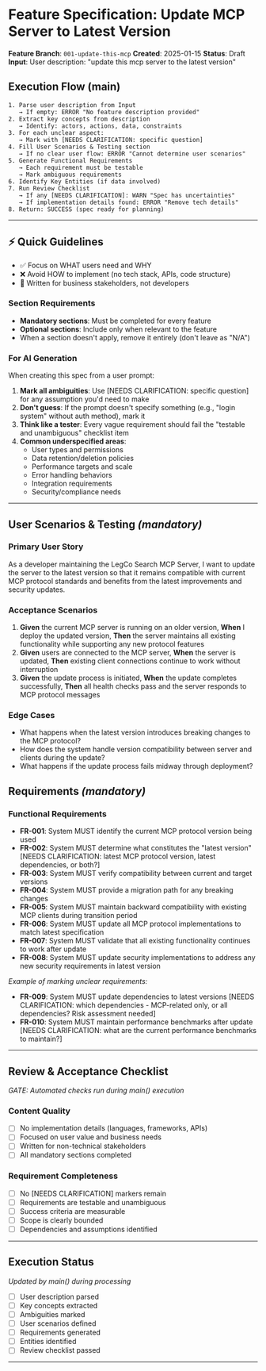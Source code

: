 # Feature Specification: Update MCP Server to Latest Version

**Feature Branch**: `001-update-this-mcp`
**Created**: 2025-01-15
**Status**: Draft
**Input**: User description: "update this mcp server to the latest version"

## Execution Flow (main)
```
1. Parse user description from Input
   → If empty: ERROR "No feature description provided"
2. Extract key concepts from description
   → Identify: actors, actions, data, constraints
3. For each unclear aspect:
   → Mark with [NEEDS CLARIFICATION: specific question]
4. Fill User Scenarios & Testing section
   → If no clear user flow: ERROR "Cannot determine user scenarios"
5. Generate Functional Requirements
   → Each requirement must be testable
   → Mark ambiguous requirements
6. Identify Key Entities (if data involved)
7. Run Review Checklist
   → If any [NEEDS CLARIFICATION]: WARN "Spec has uncertainties"
   → If implementation details found: ERROR "Remove tech details"
8. Return: SUCCESS (spec ready for planning)
```

---

## ⚡ Quick Guidelines
- ✅ Focus on WHAT users need and WHY
- ❌ Avoid HOW to implement (no tech stack, APIs, code structure)
- 👥 Written for business stakeholders, not developers

### Section Requirements
- **Mandatory sections**: Must be completed for every feature
- **Optional sections**: Include only when relevant to the feature
- When a section doesn't apply, remove it entirely (don't leave as "N/A")

### For AI Generation
When creating this spec from a user prompt:
1. **Mark all ambiguities**: Use [NEEDS CLARIFICATION: specific question] for any assumption you'd need to make
2. **Don't guess**: If the prompt doesn't specify something (e.g., "login system" without auth method), mark it
3. **Think like a tester**: Every vague requirement should fail the "testable and unambiguous" checklist item
4. **Common underspecified areas**:
   - User types and permissions
   - Data retention/deletion policies
   - Performance targets and scale
   - Error handling behaviors
   - Integration requirements
   - Security/compliance needs

---

## User Scenarios & Testing *(mandatory)*

### Primary User Story
As a developer maintaining the LegCo Search MCP Server, I want to update the server to the latest version so that it remains compatible with current MCP protocol standards and benefits from the latest improvements and security updates.

### Acceptance Scenarios
1. **Given** the current MCP server is running on an older version, **When** I deploy the updated version, **Then** the server maintains all existing functionality while supporting any new protocol features
2. **Given** users are connected to the MCP server, **When** the server is updated, **Then** existing client connections continue to work without interruption
3. **Given** the update process is initiated, **When** the update completes successfully, **Then** all health checks pass and the server responds to MCP protocol messages

### Edge Cases
- What happens when the latest version introduces breaking changes to the MCP protocol?
- How does the system handle version compatibility between server and clients during the update?
- What happens if the update process fails midway through deployment?

## Requirements *(mandatory)*

### Functional Requirements
- **FR-001**: System MUST identify the current MCP protocol version being used
- **FR-002**: System MUST determine what constitutes the "latest version" [NEEDS CLARIFICATION: latest MCP protocol version, latest dependencies, or both?]
- **FR-003**: System MUST verify compatibility between current and target versions
- **FR-004**: System MUST provide a migration path for any breaking changes
- **FR-005**: System MUST maintain backward compatibility with existing MCP clients during transition period
- **FR-006**: System MUST update all MCP protocol implementations to match latest specification
- **FR-007**: System MUST validate that all existing functionality continues to work after update
- **FR-008**: System MUST update security implementations to address any new security requirements in latest version

*Example of marking unclear requirements:*
- **FR-009**: System MUST update dependencies to latest versions [NEEDS CLARIFICATION: which dependencies - MCP-related only, or all dependencies? Risk assessment needed]
- **FR-010**: System MUST maintain performance benchmarks after update [NEEDS CLARIFICATION: what are the current performance benchmarks to maintain?]

---

## Review & Acceptance Checklist
*GATE: Automated checks run during main() execution*

### Content Quality
- [ ] No implementation details (languages, frameworks, APIs)
- [ ] Focused on user value and business needs
- [ ] Written for non-technical stakeholders
- [ ] All mandatory sections completed

### Requirement Completeness
- [ ] No [NEEDS CLARIFICATION] markers remain
- [ ] Requirements are testable and unambiguous
- [ ] Success criteria are measurable
- [ ] Scope is clearly bounded
- [ ] Dependencies and assumptions identified

---

## Execution Status
*Updated by main() during processing*

- [ ] User description parsed
- [ ] Key concepts extracted
- [ ] Ambiguities marked
- [ ] User scenarios defined
- [ ] Requirements generated
- [ ] Entities identified
- [ ] Review checklist passed

---